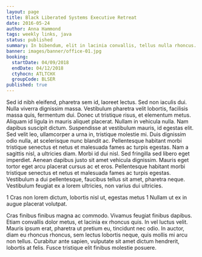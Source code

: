 ```yaml
---
layout: page
title: Black Liberated Systems Executive Retreat
date: 2016-05-24
author: Anna Hammond
tags: weekly links, java
status: published
summary: In bibendum, elit in lacinia convallis, tellus nulla rhoncus.
banner: images/banner/office-01.jpg
booking:
  startDate: 04/09/2018
  endDate: 04/12/2018
  ctyhocn: ATLTCHX
  groupCode: BLSER
published: true
---
```

Sed id nibh eleifend, pharetra sem id, laoreet lectus. Sed non iaculis dui. Nulla viverra dignissim massa. Vestibulum pharetra velit lobortis, facilisis massa quis, fermentum dui. Donec ut tristique risus, et elementum metus. Aliquam id ligula in mauris aliquet placerat. Nullam in vehicula nulla. Nam dapibus suscipit dictum. Suspendisse at vestibulum mauris, id egestas elit. Sed velit leo, ullamcorper a urna in, tristique molestie mi. Duis dignissim odio nulla, at scelerisque nunc blandit ac. Pellentesque habitant morbi tristique senectus et netus et malesuada fames ac turpis egestas.
Nam a sagittis nisl, a ultricies diam. Morbi id dui nisl. Sed fringilla sed libero eget imperdiet. Aenean dapibus justo sit amet vehicula dignissim. Mauris eget tortor eget arcu placerat cursus ac et eros. Pellentesque habitant morbi tristique senectus et netus et malesuada fames ac turpis egestas. Vestibulum a dui pellentesque, faucibus tellus sit amet, pharetra neque. Vestibulum feugiat ex a lorem ultricies, non varius dui ultricies.

1 Cras non lorem dictum, lobortis nisl ut, egestas metus
1 Nullam ut ex in augue placerat volutpat.

Cras finibus finibus magna ac commodo. Vivamus feugiat finibus dapibus. Etiam convallis dolor metus, et lacinia ex rhoncus quis. In vel luctus velit. Mauris ipsum erat, pharetra ut pretium eu, tincidunt nec odio. In auctor, diam eu rhoncus rhoncus, sem lectus lobortis neque, quis mollis mi arcu non tellus. Curabitur ante sapien, vulputate sit amet dictum hendrerit, lobortis at felis. Fusce tristique elit finibus molestie posuere.
